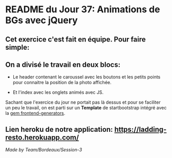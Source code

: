# README du Jour 37: Animations de BGs avec jQuery #

## Cet exercice c'est fait en équipe. Pour faire simple: ##

## On a divisé le travail en deux blocs: ##

* Le header contenant le caroussel avec les boutons et les petits points pour connaitre la position de la photo affichée.

* Et l'index avec les onglets animés avec JS.

Sachant que l'exercice du jour ne portait pas là dessus et pour se faciliter un peu le travail, on est parti sur un __Template__ de startbootstrap intégré avec la [gem frontend-generators](https://github.com/MrPowers/frontend-generators).

## Lien heroku de notre application: https://ladding-resto.herokuapp.com/

*Made by Team/Bordeaux/Session-3*



